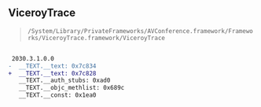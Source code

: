 ## ViceroyTrace

> `/System/Library/PrivateFrameworks/AVConference.framework/Frameworks/ViceroyTrace.framework/ViceroyTrace`

```diff

 2030.3.1.0.0
-  __TEXT.__text: 0x7c834
+  __TEXT.__text: 0x7c828
   __TEXT.__auth_stubs: 0xad0
   __TEXT.__objc_methlist: 0x689c
   __TEXT.__const: 0x1ea0

```

